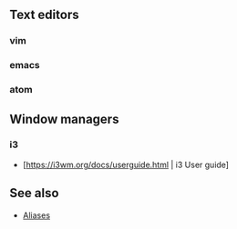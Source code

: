 ## Text editors
### vim

### emacs

### atom

## Window managers
### i3
* [https://i3wm.org/docs/userguide.html | i3 User guide]

## See also
* [Aliases](setup/aliases)

